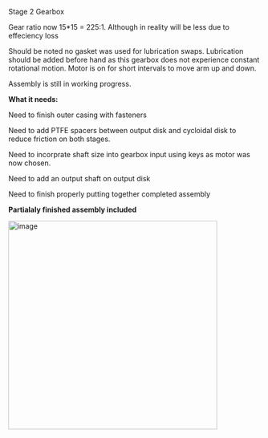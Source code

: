 Stage 2 Gearbox

Gear ratio now 15*15 = 225:1. Although in reality will be less due to effeciency loss

Should be noted no gasket was used for lubrication swaps. Lubrication should be added before hand as this gearbox does not experience constant rotational motion. Motor is on for short intervals to move arm up and down.

Assembly is still in working progress. 

**What it needs:**

Need to finish outer casing with fasteners 

Need to add PTFE spacers between output disk and cycloidal disk to reduce friction on both stages.

Need to incorprate shaft size into gearbox input using keys as motor was now chosen.

Need to add an output shaft on output disk 

Need to finish properly putting together completed assembly

**Partialaly finished assembly included**


<img width="416" alt="image" src="https://github.com/user-attachments/assets/e4f43094-2122-4052-aaee-c545a451d3d1" />


